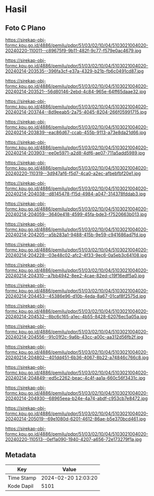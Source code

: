 # Hasil

## Foto C Plano

https://sirekap-obj-formc.kpu.go.id/4886/pemilu/pdpr/51/03/02/10/04/5103021004020-20240220-110011--c89675f9-9b11-482f-9c77-f579e0ac4679.jpg

https://sirekap-obj-formc.kpu.go.id/4886/pemilu/pdpr/51/03/02/10/04/5103021004020-20240214-203535--396fa3cf-e37a-4329-b21b-fb6c0491cd87.jpg

https://sirekap-obj-formc.kpu.go.id/4886/pemilu/pdpr/51/03/02/10/04/5103021004020-20240214-203521--56d80146-2ebd-4c84-965e-64ff65daae32.jpg

https://sirekap-obj-formc.kpu.go.id/4886/pemilu/pdpr/51/03/02/10/04/5103021004020-20240214-203744--8d9eeab5-2a75-4045-8204-266f05991715.jpg

https://sirekap-obj-formc.kpu.go.id/4886/pemilu/pdpr/51/03/02/10/04/5103021004020-20240214-203839--eac86d67-ccab-455b-9113-a73e8da21d66.jpg

https://sirekap-obj-formc.kpu.go.id/4886/pemilu/pdpr/51/03/02/10/04/5103021004020-20240214-203903--ee0e5971-a2d8-4df6-ae07-711a5add5989.jpg

https://sirekap-obj-formc.kpu.go.id/4886/pemilu/pdpr/51/03/02/10/04/5103021004020-20240220-110319--3d947af6-f5d7-4ca0-a2ec-afbebfbf20e1.jpg

https://sirekap-obj-formc.kpu.go.id/4886/pemilu/pdpr/51/03/02/10/04/5103021004020-20240214-204038--d8145478-f15d-4984-a047-314378fddab3.jpg

https://sirekap-obj-formc.kpu.go.id/4886/pemilu/pdpr/51/03/02/10/04/5103021004020-20240214-204059--3640e418-4599-45fa-bde3-f7520663b013.jpg

https://sirekap-obj-formc.kpu.go.id/4886/pemilu/pdpr/51/03/02/10/04/5103021004020-20240214-204205--a5b283a1-9488-415b-9e59-c941686ad7fd.jpg

https://sirekap-obj-formc.kpu.go.id/4886/pemilu/pdpr/51/03/02/10/04/5103021004020-20240214-204228--03e48c02-afc2-4f33-9ec6-0a5eb3c64108.jpg

https://sirekap-obj-formc.kpu.go.id/4886/pemilu/pdpr/51/03/02/10/04/5103021004020-20240214-204310--a7bb4942-8ee2-4cae-82ed-c19f16edf5a0.jpg

https://sirekap-obj-formc.kpu.go.id/4886/pemilu/pdpr/51/03/02/10/04/5103021004020-20240214-204453--45386e96-d10b-4eda-8a67-01caf8f2575d.jpg

https://sirekap-obj-formc.kpu.go.id/4886/pemilu/pdpr/51/03/02/10/04/5103021004020-20240214-204532--8bc6c165-a1ec-4b55-8428-62076ec5a05a.jpg

https://sirekap-obj-formc.kpu.go.id/4886/pemilu/pdpr/51/03/02/10/04/5103021004020-20240214-204556--91c01f2c-9a6b-43cc-a00c-aa312d56fb2f.jpg

https://sirekap-obj-formc.kpu.go.id/4886/pemilu/pdpr/51/03/02/10/04/5103021004020-20240214-204802--401dd451-6b36-4067-8b22-a74846c766c8.jpg

https://sirekap-obj-formc.kpu.go.id/4886/pemilu/pdpr/51/03/02/10/04/5103021004020-20240214-204849--ed5c2262-beac-4c4f-aa1a-660c56f3431c.jpg

https://sirekap-obj-formc.kpu.go.id/4886/pemilu/pdpr/51/03/02/10/04/5103021004020-20240214-204930--68965eea-b24e-4a74-abdf-c953cb7e8472.jpg

https://sirekap-obj-formc.kpu.go.id/4886/pemilu/pdpr/51/03/02/10/04/5103021004020-20240214-205019--69e1080d-6201-4612-86ae-b5e370bcd461.jpg

https://sirekap-obj-formc.kpu.go.id/4886/pemilu/pdpr/51/03/02/10/04/5103021004020-20240220-110513--0ef1a090-1940-4207-a656-72e173279f1a.jpg


## Metadata

| Key        | Value               |
| ---------- | ------------------- |
| Time Stamp | 2024-02-20 12:03:20 |
| Kode Dapil | 5101                |



